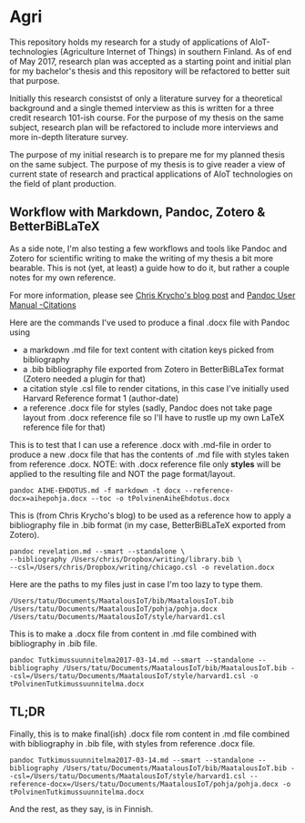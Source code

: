 # Agri

This repository holds my research for a study of applications of AIoT-technologies (Agriculture Internet of Things) in southern Finland. As of end of May 2017, research plan was accepted as a starting point and initial plan for my bachelor's thesis and this repository will be refactored to better suit that purpose.

Initially this research consistst of only a literature survey for a theoretical background and a single themed interview as this is written for a three credit research 101-ish course. For the purpose of my thesis on the same subject, research plan will be refactored to include more interviews and more in-depth literature survey.

The purpose of my initial research is to prepare me for my planned thesis on the same subject.
The purpose of my thesis is to give reader a view of current state of research and practical applications of AIoT technologies on the field of plant production.

## Workflow with Markdown, Pandoc, Zotero & BetterBiBLaTeX
As a side note, I'm also testing a few workflows and tools like Pandoc and Zotero for scientific writing to make the writing of my thesis a bit more bearable. This is not (yet, at least) a guide how to do it, but rather a couple notes for my own reference.

For more information, please see [Chris Krycho's blog post](http://www.chriskrycho.com/2015/academic-markdown-and-citations.html)
and [Pandoc User Manual -Citations](http://pandoc.org/MANUAL.html#citations)

Here are the commands I've used to produce a final .docx file with Pandoc using 
* a markdown .md file for text content with citation keys picked from bibliography
* a .bib bibliography file exported from Zotero in BetterBiBLaTex format (Zotero needed a plugin for that)
* a citation style .csl file to render citations, in this case I've initially used Harvard Reference format 1 (author-date)
* a reference .docx file for styles (sadly, Pandoc does not take page layout from .docx reference file so I'll have to rustle up my own LaTeX reference file for that)

This is to test that I can use a reference .docx with .md-file in order to produce a new .docx file that has the contents of .md file with styles taken from reference .docx. NOTE: with .docx reference file only **styles** will be applied to the resulting file and NOT the page format/layout. 
```
pandoc AIHE-EHDOTUS.md -f markdown -t docx --reference-docx=aihepohja.docx --toc -o tPolvinenAiheEhdotus.docx
```

This is (from Chris Krycho's blog) to be used as a reference how to apply a bibliography file in .bib format (in my case, BetterBiBLaTeX exported from Zotero).
```
pandoc revelation.md --smart --standalone \
--bibliography /Users/chris/Dropbox/writing/library.bib \
--csl=/Users/chris/Dropbox/writing/chicago.csl -o revelation.docx
```
Here are the paths to my files just in case I'm too lazy to type them.
```
/Users/tatu/Documents/MaatalousIoT/bib/MaatalousIoT.bib
/Users/tatu/Documents/MaatalousIoT/pohja/pohja.docx
/Users/tatu/Documents/MaatalousIoT/style/harvard1.csl
```
This is to make a .docx file from content in .md file combined with bibliography in .bib file.
```
pandoc Tutkimussuunnitelma2017-03-14.md --smart --standalone --bibliography /Users/tatu/Documents/MaatalousIoT/bib/MaatalousIoT.bib --csl=/Users/tatu/Documents/MaatalousIoT/style/harvard1.csl -o tPolvinenTutkimussuunnitelma.docx
```
## TL;DR
Finally, this is to make final(ish) .docx file rom content in .md file combined with bibliography in .bib file, with styles from reference .docx file.
```
pandoc Tutkimussuunnitelma2017-03-14.md --smart --standalone --bibliography /Users/tatu/Documents/MaatalousIoT/bib/MaatalousIoT.bib --csl=/Users/tatu/Documents/MaatalousIoT/style/harvard1.csl --reference-docx=/Users/tatu/Documents/MaatalousIoT/pohja/pohja.docx -o tPolvinenTutkimussuunnitelma.docx
```

And the rest, as they say, is in Finnish.

